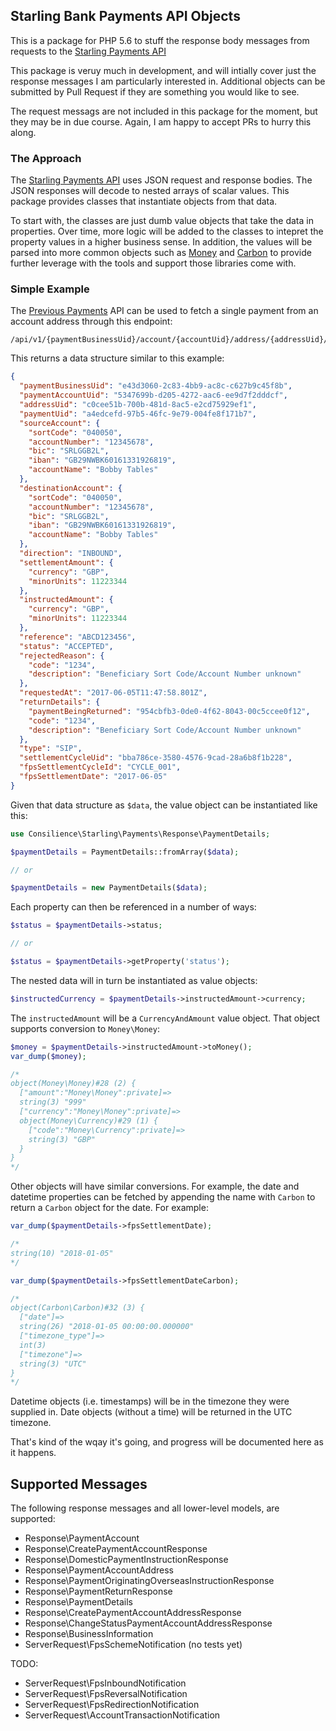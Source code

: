 
## Starling Bank Payments API Objects

This is a package for PHP 5.6 to stuff the response body messages
from requests to the
[Starling Payments API](https://developer.starlingbank.com/payments/docs#operations-tag-Web_Hook)

This package is veruy much in development, and will intially cover just
the response messages I am particularly interested in.
Additional objects can be submitted by Pull Request if they are something you
would like to see.

The request messags are not included in this package for the moment,
but they may be in due course. Again, I am happy to accept PRs to hurry
this along.

### The Approach

The [Starling Payments API](https://developer.starlingbank.com/payments/docs#operations-tag-Web_Hook)
uses JSON request and response bodies.
The JSON responses will decode to nested arrays of scalar values.
This package provides classes that instantiate objects from that data.

To start with, the classes are just dumb value objects that take the data in properties.
Over time, more logic will be added to the classes to intepret the property values
in a higher business sense.
In addition, the values will be parsed into more common objects such as
[Money](http://moneyphp.org) and [Carbon](http://carbon.nesbot.com/docs/)
to provide further leverage with the tools and support those libraries
come with.

### Simple Example

The [Previous Payments](https://developer.starlingbank.com/payments/docs)
API can be used to fetch a single payment from an account address through
this endpoint:

    /api/v1/{paymentBusinessUid}/account/{accountUid}/address/{addressUid}/payment/{paymentUid}

This returns a data structure similar to this example:

```json
{
  "paymentBusinessUid": "e43d3060-2c83-4bb9-ac8c-c627b9c45f8b",
  "paymentAccountUid": "5347699b-d205-4272-aac6-ee9d7f2dddcf",
  "addressUid": "c0cee51b-700b-481d-8ac5-e2cd75929ef1",
  "paymentUid": "a4edcefd-97b5-46fc-9e79-004fe8f171b7",
  "sourceAccount": {
    "sortCode": "040050",
    "accountNumber": "12345678",
    "bic": "SRLGGB2L",
    "iban": "GB29NWBK60161331926819",
    "accountName": "Bobby Tables"
  },
  "destinationAccount": {
    "sortCode": "040050",
    "accountNumber": "12345678",
    "bic": "SRLGGB2L",
    "iban": "GB29NWBK60161331926819",
    "accountName": "Bobby Tables"
  },
  "direction": "INBOUND",
  "settlementAmount": {
    "currency": "GBP",
    "minorUnits": 11223344
  },
  "instructedAmount": {
    "currency": "GBP",
    "minorUnits": 11223344
  },
  "reference": "ABCD123456",
  "status": "ACCEPTED",
  "rejectedReason": {
    "code": "1234",
    "description": "Beneficiary Sort Code/Account Number unknown"
  },
  "requestedAt": "2017-06-05T11:47:58.801Z",
  "returnDetails": {
    "paymentBeingReturned": "954cbfb3-0de0-4f62-8043-00c5ccee0f12",
    "code": "1234",
    "description": "Beneficiary Sort Code/Account Number unknown"
  },
  "type": "SIP",
  "settlementCycleUid": "bba786ce-3580-4576-9cad-28a6b8f1b228",
  "fpsSettlementCycleId": "CYCLE_001",
  "fpsSettlementDate": "2017-06-05"
}
```

Given that data structure as `$data`, the value object can be instantiated like this:

```php
use Consilience\Starling\Payments\Response\PaymentDetails;

$paymentDetails = PaymentDetails::fromArray($data);

// or

$paymentDetails = new PaymentDetails($data);
```

Each property can then be referenced in a number of ways:

```php
$status = $paymentDetails->status;

// or

$status = $paymentDetails->getProperty('status');
```

The nested data will in turn be instantiated as value objects:

```php
$instructedCurrency = $paymentDetails->instructedAmount->currency;
```

The `instructedAmount` will be a `CurrencyAndAmount` value object.
That object supports conversion to `Money\Money`:

```php
$money = $paymentDetails->instructedAmount->toMoney();
var_dump($money);

/*
object(Money\Money)#28 (2) {
  ["amount":"Money\Money":private]=>
  string(3) "999"
  ["currency":"Money\Money":private]=>
  object(Money\Currency)#29 (1) {
    ["code":"Money\Currency":private]=>
    string(3) "GBP"
  }
}
*/
```

Other objects will have similar conversions.
For example, the date and datetime properties can be fetched by appending
the name with `Carbon` to return a `Carbon` object for the date.
For example:

```php
var_dump($paymentDetails->fpsSettlementDate);

/*
string(10) "2018-01-05"
*/

var_dump($paymentDetails->fpsSettlementDateCarbon);

/*
object(Carbon\Carbon)#32 (3) {
  ["date"]=>
  string(26) "2018-01-05 00:00:00.000000"
  ["timezone_type"]=>
  int(3)
  ["timezone"]=>
  string(3) "UTC"
}
*/
```

Datetime objects (i.e. timestamps) will be in the timezone they were supplied in.
Date objects (without a time) will be returned in the UTC timezone.

That's kind of the wqay it's going, and progress will be documented
here as it happens.

## Supported Messages

The following response messages and all lower-level models, are supported:

* Response\PaymentAccount
* Response\CreatePaymentAccountResponse
* Response\DomesticPaymentInstructionResponse
* Response\PaymentAccountAddress
* Response\PaymentOriginatingOverseasInstructionResponse
* Response\PaymentReturnResponse
* Response\PaymentDetails
* Response\CreatePaymentAccountAddressResponse
* Response\ChangeStatusPaymentAccountAddressResponse
* Response\BusinessInformation
* ServerRequest\FpsSchemeNotification (no tests yet)

TODO:

* ServerRequest\FpsInboundNotification
* ServerRequest\FpsReversalNotification
* ServerRequest\FpsRedirectionNotification
* ServerRequest\AccountTransactionNotification

